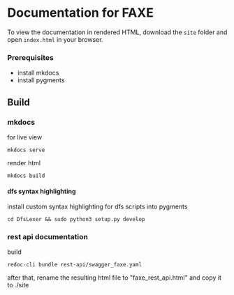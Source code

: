 Documentation for FAXE
======================

To view the documentation in rendered HTML, download the `site` folder and open `index.html` in your browser.

### Prerequisites

* install mkdocs
* install pygments


Build
-----

### mkdocs

for live view
    
    mkdocs serve
    
render html

    mkdocs build
    
#### dfs syntax highlighting

install custom syntax highlighting for dfs scripts into pygments
    
    cd DfsLexer && sudo python3 setup.py develop

### rest api documentation

build

    redoc-cli bundle rest-api/swagger_faxe.yaml
    
after that, rename the resulting html file to "faxe_rest_api.html" and copy it to ./site


